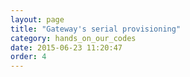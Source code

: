 ```yaml
---
layout: page
title: "Gateway's serial provisioning"
category: hands_on_our_codes
date: 2015-06-23 11:20:47
order: 4
---
```



